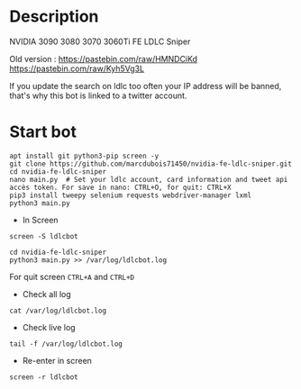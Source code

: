 # Description

NVIDIA 3090 3080 3070 3060Ti FE LDLC Sniper

Old version : https://pastebin.com/raw/HMNDCiKd https://pastebin.com/raw/Kyh5Vg3L

If you update the search on ldlc too often your IP address will be banned, that's why this bot is linked to a twitter account.

# Start bot

```
apt install git python3-pip screen -y
git clone https://github.com/marcdubois71450/nvidia-fe-ldlc-sniper.git
cd nvidia-fe-ldlc-sniper
nano main.py  # Set your ldlc account, card information and tweet api accès token. For save in nano: CTRL+O, for quit: CTRL+X
pip3 install tweepy selenium requests webdriver-manager lxml
python3 main.py
```

 - In Screen

```
screen -S ldlcbot

cd nvidia-fe-ldlc-sniper
python3 main.py >> /var/log/ldlcbot.log
```
For quit screen ``CTRL+A`` and ``CTRL+D``


- Check all log
```
cat /var/log/ldlcbot.log
```

- Check live log
```
tail -f /var/log/ldlcbot.log
```

 - Re-enter in screen
```
screen -r ldlcbot
```
